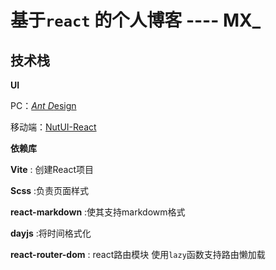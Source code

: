 # 基于`react` 的个人博客 ---- MX_

## 技术栈 

**UI** 

 PC：[*Ant D*esign](https://ant-design.antgroup.com/index-cn?from=msidevs.net)

移动端：[NutUI-React](https://nutui.jd.com/h5/react/2x/#/zh-CN/guide/intro-react)

**依赖库**

**Vite**  : 创建React项目

**Scss**  :负责页面样式

**react-markdown** :使其支持markdowm格式

**dayjs**  :将时间格式化

**react-router-dom** : react路由模块 使用`lazy`函数支持路由懒加载



